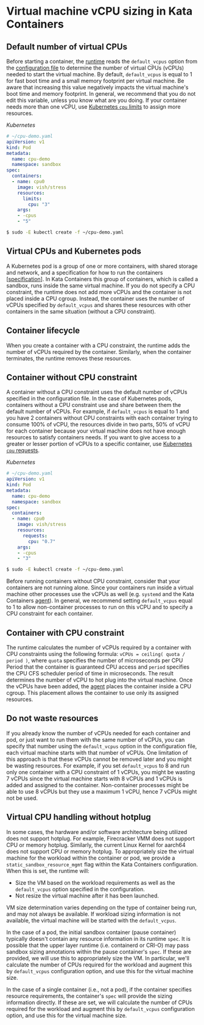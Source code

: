 # Virtual machine vCPU sizing in Kata Containers

## Default number of virtual CPUs

Before starting a container, the [runtime][4] reads the `default_vcpus` option
from the [configuration file][5] to determine the number of virtual CPUs
(vCPUs) needed to start the virtual machine. By default, `default_vcpus` is
equal to 1 for fast boot time and a small memory footprint per virtual machine.
Be aware that increasing this value negatively impacts the virtual machine's
boot time and memory footprint.
In general, we recommend that you do not edit this variable, unless you know
what are you doing. If your container needs more than one vCPU, use
[Kubernetes `cpu` limits][1] to assign more resources.

*Kubernetes*

```yaml
# ~/cpu-demo.yaml
apiVersion: v1
kind: Pod
metadata:
  name: cpu-demo
  namespace: sandbox
spec:
  containers:
  - name: cpu0
    image: vish/stress
    resources:
      limits:
        cpu: "3"
    args:
    - -cpus
    - "5"
```

```sh
$ sudo -E kubectl create -f ~/cpu-demo.yaml
```

## Virtual CPUs and Kubernetes pods

A Kubernetes pod is a group of one or more containers, with shared storage and
network, and a specification for how to run the containers [[specification][2]].
In Kata Containers this group of containers, which is called a sandbox, runs inside
the same virtual machine. If you do not specify a CPU constraint, the runtime does
not add more vCPUs and the container is not placed inside a CPU cgroup.
Instead, the container uses the number of vCPUs specified by `default_vcpus`
and shares these resources with other containers in the same situation
(without a CPU constraint).

## Container lifecycle

When you create a container with a CPU constraint, the runtime adds the
number of vCPUs required by the container. Similarly, when the container terminates,
the runtime removes these resources.

## Container without CPU constraint

A container without a CPU constraint uses the default number of vCPUs specified
in the configuration file. In the case of Kubernetes pods, containers without a
CPU constraint use and share between them the default number of vCPUs. For
example, if `default_vcpus` is equal to 1 and you have 2 containers without CPU
constraints with each container trying to consume 100% of vCPU, the resources
divide in two parts, 50% of vCPU for each container because your virtual
machine does not have enough resources to satisfy containers needs. If you want
to give access to a greater or lesser portion of vCPUs to a specific container,
use [Kubernetes `cpu` requests][1].

*Kubernetes*

```yaml
# ~/cpu-demo.yaml
apiVersion: v1
kind: Pod
metadata:
  name: cpu-demo
  namespace: sandbox
spec:
  containers:
  - name: cpu0
    image: vish/stress
    resources:
      requests:
        cpu: "0.7"
    args:
    - -cpus
    - "3"
```

```sh
$ sudo -E kubectl create -f ~/cpu-demo.yaml
```

Before running containers without CPU constraint, consider that your containers
are not running alone. Since your containers run inside a virtual machine other
processes use the vCPUs as well (e.g. `systemd` and the Kata Containers
[agent][3]). In general, we recommend setting `default_vcpus` equal to 1 to
allow non-container processes to run on this vCPU and to specify a CPU
constraint for each container.

## Container with CPU constraint

The runtime calculates the number of vCPUs required by a container with CPU
constraints using the following formula: `vCPUs = ceiling( quota / period )`, where
`quota` specifies the number of microseconds per CPU Period that the container is
guaranteed CPU access and `period` specifies the CPU CFS scheduler period of time
in microseconds. The result determines the number of vCPU to hot plug into the
virtual machine. Once the vCPUs have been added, the [agent][3] places the
container inside a CPU cgroup. This placement allows the container to use only
its assigned resources.

## Do not waste resources

If you already know the number of vCPUs needed for each container and pod, or
just want to run them with the same number of vCPUs, you can specify that
number using the `default_vcpus` option in the configuration file, each virtual
machine starts with that number of vCPUs. One limitation of this approach is
that these vCPUs cannot be removed later and you might be wasting
resources. For example, if you set `default_vcpus` to 8 and run only one
container with a CPU constraint of 1 vCPUs, you might be wasting 7 vCPUs since
the virtual machine starts with 8 vCPUs and 1 vCPUs is added and assigned
to the container. Non-container processes might be able to use 8 vCPUs but they
use a maximum 1 vCPU, hence 7 vCPUs might not be used.

## Virtual CPU handling without hotplug

In some cases, the hardware and/or software architecture being utilized does not support
hotplug. For example, Firecracker VMM does not support CPU or memory hotplug. Similarly,
the current Linux Kernel for aarch64 does not support CPU or memory hotplug. To appropriately
size the virtual machine for the workload within the container or pod, we provide a `static_sandbox_resource_mgmt`
flag within the Kata Containers configuration. When this is set, the runtime will:
 - Size the VM based on the workload requirements as well as the `default_vcpus` option specified in the configuration.
 - Not resize the virtual machine after it has been launched.

VM size determination varies depending on the type of container being run, and may not always
be available. If workload sizing information is not available, the virtual machine will be started with the
`default_vcpus`.

In the case of a pod, the initial sandbox container (pause container) typically doesn't contain any resource
information in its runtime `spec`. It is possible that the upper layer runtime
(i.e. containerd or CRI-O) may pass sandbox sizing annotations within the pause container's
`spec`. If these are provided, we will use this to appropriately size the VM. In particular,
we'll calculate the number of CPUs required for the workload and augment this by `default_vcpus`
configuration option, and use this for the virtual machine size.

In the case of a single container (i.e., not a pod), if the container specifies resource requirements,
the container's `spec` will provide the sizing information directly. If these are set, we will
calculate the number of CPUs required for the workload and augment this by `default_vcpus`
configuration option, and use this for the virtual machine size.

[1]: https://kubernetes.io/docs/tasks/configure-pod-container/assign-cpu-resource
[2]: https://kubernetes.io/docs/concepts/workloads/pods/pod/
[3]: ../../src/agent
[4]: ../../src/runtime
[5]: ../../src/runtime/README.md#configuration
